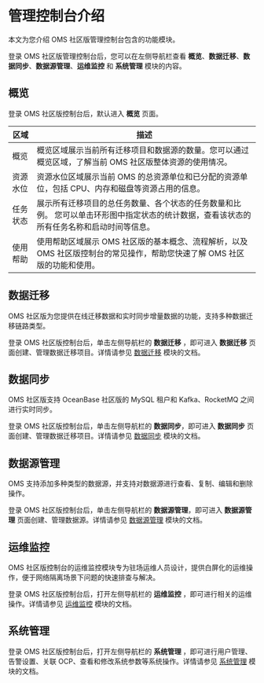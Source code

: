 # 管理控制台介绍 

本文为您介绍 OMS 社区版管理控制台包含的功能模块。

登录 OMS 社区版管理控制台后，您可以在左侧导航栏查看 **概览**、**数据迁移**、**数据同步**、**数据源管理**、**运维监控** 和 **系统管理** 模块的内容。

## 概览

登录 OMS 社区版控制台后，默认进入 **概览** 页面。


| **区域** |                                        **描述**                                         |
|--------|---------------------------------------------------------------------------------------|
| 概览     | 概览区域展示当前所有迁移项目和数据源的数量。您可以通过概览区域，了解当前 OMS 社区版整体资源的使用情况。                                |
| 资源水位   | 资源水位区域展示当前 OMS 的总资源单位和已分配的资源单位，包括 CPU、内存和磁盘等资源占用的信息。                                  |
| 任务状态   | 展示所有迁移项目的总任务数量、各个状态的任务数量和比例。 您可以单击环形图中指定状态的统计数据，查看该状态的所有任务名称和启动时间等信息。 |
| 使用帮助   | 使用帮助区域展示 OMS 社区版的基本概念、流程解析，以及 OMS 社区版控制台的常见操作，帮助您快速了解 OMS 社区版的功能和使用。                  |

## 数据迁移 

OMS 社区版为您提供在线迁移数据和实时同步增量数据的功能，支持多种数据迁移链路类型。

登录 OMS 社区版控制台后，单击左侧导航栏的 **数据迁移** ，即可进入 **数据迁移** 页面创建、管理数据迁移项目。详情请参见 [数据迁移](../200.data-migration/100.data-migration-overview.md) 模块的文档。

## 数据同步

OMS 社区版支持 OceanBase 社区版的 MySQL 租户和 Kafka、RocketMQ 之间进行实时同步。

登录 OMS 社区版控制台后，单击左侧导航栏的 **数据同步**，即可进入 **数据同步** 页面创建、管理数据迁移项目。详情请参见 [数据同步](../300.data-synchronization/300.create-a-synchronization-project/100.create-a-sync-project-from-oceanbase-to-Kafka.md) 模块的文档。

## 数据源管理

OMS 支持添加多种类型的数据源，并支持对数据源进行查看、复制、编辑和删除操作。

登录 OMS 社区版控制台后，单击左侧导航栏的 **数据源管理**，即可进入 **数据源管理** 页面创建、管理数据源。详情请参见 [数据源管理](../400.manage-data-sources/100.add-a-data-source/100.add-an-oceanbase-ce-data-source.md) 模块的文档。

## 运维监控

OMS 社区版控制台的运维监控模块专为驻场运维人员设计，提供白屏化的运维操作，便于网络隔离场景下问题的快速排查与解决。

登录 OMS 社区版控制台后，打开左侧导航栏的 **运维监控** ，即可进行相关的运维操作。详情请参见 [运维监控](../../400.o-m-guide/100.go-to-the-overview-page.md) 模块的文档。

## 系统管理

登录 OMS 社区版控制台后，打开左侧导航栏的 **系统管理** ，即可进行用户管理、告警设置、关联 OCP、查看和修改系统参数等系统操作。详情请参见 [系统管理](../500.system-management/100.user-management.md) 模块的文档。
